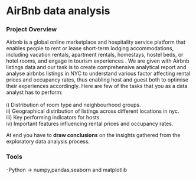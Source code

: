 # AirBnb data analysis

### Project Overview

Airbnb is a global online marketplace and hospitality service platform that enables people to rent or lease short-term lodging accommodations, including vacation rentals, apartment rentals, homestays, hostel beds, or hotel rooms, and engage in tourism experiences .
We are given with Airbnb listings data and our task is to create comprehensive analytical report and analyse airbnbs listings in NYC to understand various factor affecting rental prices and occupancy rates, thus enabling host and guest both to optimise their experiences accordingly. Here are few of the tasks that you as a data analyst has to perform:<br><br>
i)	 Distribution of room type and neighbourhood groups.<br>
ii)	 Geographical distribution of listings across different locations in nyc.<br>
iii) Key performing indicators for hosts.<br>
iv)	 Important features influencing rental prices and occupancy rates.

At end you have to **draw conclusions** on the insights gathered from the exploratory data analysis process.
### Tools
-Python -> numpy,pandas,seaborn and matplotlib

